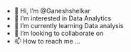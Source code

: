- 👋 Hi, I’m @Ganeshshelkar
- 👀 I’m interested in Data Analytics
- 🌱 I’m currently learning Data analysis
- 💞️ I’m looking to collaborate on 
- 📫 How to reach me ...

<!---
Ganeshshelkar/Ganeshshelkar is a ✨ special ✨ repository because its `README.md` (this file) appears on your GitHub profile.
You can click the Preview link to take a look at your changes.
--->
